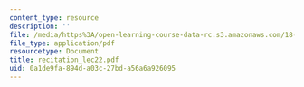 ```yaml
---
content_type: resource
description: ''
file: /media/https%3A/open-learning-course-data-rc.s3.amazonaws.com/18-034-honors-differential-equations-spring-2004/0a1de9fa894da03c27bda56a6a926095_recitation_lec22.pdf
file_type: application/pdf
resourcetype: Document
title: recitation_lec22.pdf
uid: 0a1de9fa-894d-a03c-27bd-a56a6a926095
---
```

